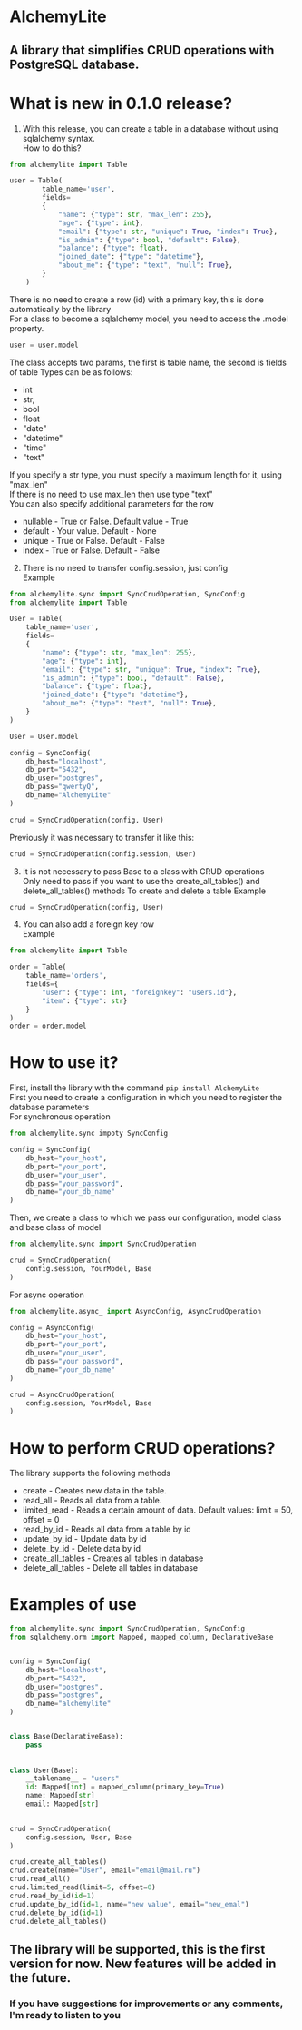 # AlchemyLite
## A library that simplifies CRUD operations with PostgreSQL database.

# What is new in 0.1.0 release?

1. With this release, you can create a table in a database without using sqlalchemy syntax.  
How to do this?
```python
from alchemylite import Table

user = Table(
        table_name='user',
        fields=
        {
            "name": {"type": str, "max_len": 255},
            "age": {"type": int},
            "email": {"type": str, "unique": True, "index": True},
            "is_admin": {"type": bool, "default": False},
            "balance": {"type": float},
            "joined_date": {"type": "datetime"},
            "about_me": {"type": "text", "null": True},
        }
    )
```  
There is no need to create a row (id) with a primary key, this is done automatically by the library   
For a class to become a sqlalchemy model, you need to access the .model property.  
```python
user = user.model
```
The class accepts two params, the first is table name, the second is fields of table
Types can be as follows:
* int
* str,
* bool
* float
* "date"
* "datetime"
* "time"
* "text"  

If you specify a str type, you must specify a maximum length for it, using "max_len"  
If there is no need to use max_len then use type "text"  
You can also specify additional parameters for the row  
* nullable - True or False. Default value - True
* default - Your value. Default - None
* unique - True or False. Default - False
* index - True or False. Default - False

2. There is no need to transfer config.session, just config  
Example  
```python
from alchemylite.sync import SyncCrudOperation, SyncConfig
from alchemylite import Table

User = Table(
    table_name='user',
    fields=
    {
        "name": {"type": str, "max_len": 255},
        "age": {"type": int},
        "email": {"type": str, "unique": True, "index": True},
        "is_admin": {"type": bool, "default": False},
        "balance": {"type": float},
        "joined_date": {"type": "datetime"},
        "about_me": {"type": "text", "null": True},
    }
)

User = User.model

config = SyncConfig(
    db_host="localhost",
    db_port="5432",
    db_user="postgres",
    db_pass="qwertyQ",
    db_name="AlchemyLite"
)

crud = SyncCrudOperation(config, User)
```
Previously it was necessary to transfer it like this:  
```python
crud = SyncCrudOperation(config.session, User)
```

3. It is not necessary to pass Base to a class with CRUD operations  
Only need to pass if you want to use the create_all_tables() and delete_all_tables() methods
To create and delete a table
Example
```python
crud = SyncCrudOperation(config, User)
```
4. You can also add a foreign key row  
Example
```python
from alchemylite import Table

order = Table(
    table_name='orders',
    fields={
        "user": {"type": int, "foreignkey": "users.id"},
        "item": {"type": str}
    }
)
order = order.model
```
# How to use it?
First, install the library with the command ```pip install AlchemyLite```  
First you need to create a configuration in which you need to register the database parameters  
For synchronous operation
```python
from alchemylite.sync impoty SyncConfig

config = SyncConfig(
    db_host="your_host",
    db_port="your_port",
    db_user="your_user",
    db_pass="your_password",
    db_name="your_db_name"
)
```
Then, we create a class to which we pass our configuration, model class and base class of model
```python
from alchemylite.sync import SyncCrudOperation

crud = SyncCrudOperation(
    config.session, YourModel, Base
)
```
For async operation
```python
from alchemylite.async_ import AsyncConfig, AsyncCrudOperation

config = AsyncConfig(
    db_host="your_host",
    db_port="your_port",
    db_user="your_user",
    db_pass="your_password",
    db_name="your_db_name"
)

crud = AsyncCrudOperation(
    config.session, YourModel, Base
)
```
# How to perform CRUD operations?
The library supports the following methods
* create - Creates new data in the table.
* read_all - Reads all data from a table.
* limited_read - Reads a certain amount of data. Default values: limit = 50, offset = 0
* read_by_id - Reads all data from a table by id
* update_by_id - Update data by id
* delete_by_id - Delete data by id
* create_all_tables - Creates all tables in database
* delete_all_tables - Delete all tables in database

# Examples of use

```python
from alchemylite.sync import SyncCrudOperation, SyncConfig
from sqlalchemy.orm import Mapped, mapped_column, DeclarativeBase


config = SyncConfig(
    db_host="localhost",
    db_port="5432",
    db_user="postgres",
    db_pass="postgres",
    db_name="alchemylite"
)


class Base(DeclarativeBase):
    pass
    
    
class User(Base):
    __tablename__ = "users"
    id: Mapped[int] = mapped_column(primary_key=True)
    name: Mapped[str]
    email: Mapped[str]
   

crud = SyncCrudOperation(
    config.session, User, Base
)

crud.create_all_tables()
crud.create(name="User", email="email@mail.ru")
crud.read_all()
crud.limited_read(limit=5, offset=0)
crud.read_by_id(id=1)
crud.update_by_id(id=1, name="new value", email="new_emal")
crud.delete_by_id(id=1)
crud.delete_all_tables()
```
## The library will be supported, this is the first version for now. New features will be added in the future.
### If you have suggestions for improvements or any comments, I'm ready to listen to you
